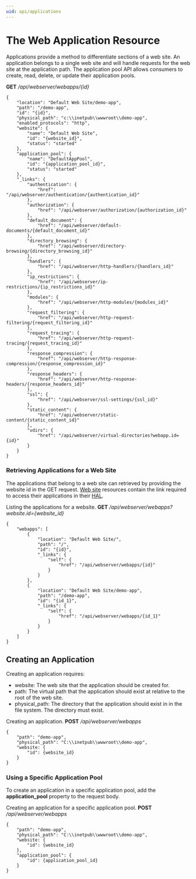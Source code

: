 ```yaml
---
uid: api/applications
---
```


# The Web Application Resource

Applications provide a method to differentiate sections of a web site. An application belongs to a single web site and will handle requests for the web site at the application path. The application pool API allows consumers to create, read, delete, or update their application pools.

**GET** _/api/webserver/webapps/{id}_
```
{
    "location": "Default Web Site/demo-app",
    "path": "/demo-app",
    "id": "{id}",
    "physical_path": "c:\\inetpub\\wwwroot\\demo-app",
    "enabled_protocols": "http",
    "website": {
        "name": "Default Web Site",
        "id": "{website_id}",
        "status": "started"
    },
    "application_pool": {
        "name": "DefaultAppPool",
        "id": "{application_pool_id}",
        "status": "started"
    },
    "_links": {
        "authentication": {
            "href": "/api/webserver/authentication/{authentication_id}"
        },
        "authorization": {
            "href": "/api/webserver/authorization/{authorization_id}"
        },
        "default_document": {
            "href": "/api/webserver/default-documents/{default_document_id}"
        },
        "directory_browsing": {
            "href": "/api/webserver/directory-browsing/{directory_browsing_id}"
        },
        "handlers": {
            "href": "/api/webserver/http-handlers/{handlers_id}"
        },
        "ip_restrictions": {
            "href": "/api/webserver/ip-restrictions/{ip_restrictions_id}"
        },
        "modules": {
            "href": "/api/webserver/http-modules/{modules_id}"
        },
        "request_filtering": {
            "href": "/api/webserver/http-request-filtering/{request_filtering_id}"
        },
        "request_tracing": {
            "href": "/api/webserver/http-request-tracing/{request_tracing_id}"
        },
        "response_compression": {
            "href": "/api/webserver/http-response-compression/{response_compression_id}"
        },
        "response_headers": {
            "href": "/api/webserver/http-response-headers/{response_headers_id}"
        },
        "ssl": {
            "href": "/api/webserver/ssl-settings/{ssl_id}"
        },
        "static_content": {
            "href": "/api/webserver/static-content/{static_content_id}"
        },
        "vdirs": {
            "href": "/api/webserver/virtual-directories?webapp.id={id}"
        }
    }
}
```

### Retrieving Applications for a Web Site

The applications that belong to a web site can retrieved by providing the website id in the GET request. [Web site](sites.md) resources contain the link required to access their applications in their [HAL](hal.md).

Listing the applications for a website. **GET** */api/webserver/webapps?website.id={website_id}*
```
{
    "webapps": [
        {
            "location": "Default Web Site/",
            "path": "/",
            "id": "{id}",
            "_links": {
                "self": {
                    "href": "/api/webserver/webapps/{id}"
                }
            }
        },
        {
            "location": "Default Web Site/demo-app",
            "path": "/demo-app",
            "id": "{id_1}",
            "_links": {
                "self": {
                    "href": "/api/webserver/webapps/{id_1}"
                }
            }
        }
    ]
}
```

## Creating an Application

Creating an application requires:
* website: The web site that the application should be created for.
* path: The virtual path that the application should exist at relative to the root of the web site.
* physical_path: The directory that the application should exist in in the file system. The directory must exist.

Creating an application. **POST** _/api/webserver/webapps_
```
{
    "path": "demo-app",
    "physical_path": "C:\\inetpub\\wwwroot\\demo-app",
    "website: {
        "id": {website_id}
    }
}
```

### Using a Specific Application Pool

To create an application in a specific application pool, add the **application_pool** property to the request body.

Creating an application for a specific application pool. **POST** _/api/webserver/webapps_
```
{
    "path": "demo-app",
    "physical_path": "C:\\inetpub\\wwwroot\\demo-app",
    "website: {
        "id": {website_id}
    },
    "application_pool": {
        "id": {application_pool_id}
    }
}
```